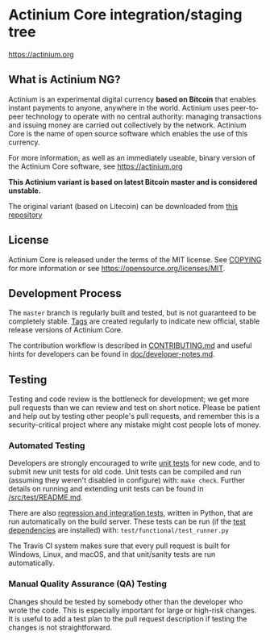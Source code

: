 Actinium Core integration/staging tree
=====================================

https://actinium.org

What is Actinium NG?
---------------------

Actinium is an experimental digital currency **based on Bitcoin** that enables instant payments to
anyone, anywhere in the world. Actinium uses peer-to-peer technology to operate
with no central authority: managing transactions and issuing money are carried
out collectively by the network. Actinium Core is the name of open source
software which enables the use of this currency.

For more information, as well as an immediately useable, binary version of
the Actinium Core software, see https://actinium.org

**This Actinium variant is based on latest Bitcoin master and is considered unstable.**

The original variant (based on Litecoin) can be downloaded from [this repository](https://github.com/Actinium-project/Actinium)

License
-------

Actinium Core is released under the terms of the MIT license. See [COPYING](COPYING) for more
information or see https://opensource.org/licenses/MIT.

Development Process
-------------------

The `master` branch is regularly built and tested, but is not guaranteed to be
completely stable. [Tags](https://github.com/Actinium-project/Actinium-ng/tags) are created
regularly to indicate new official, stable release versions of Actinium Core.

The contribution workflow is described in [CONTRIBUTING.md](CONTRIBUTING.md)
and useful hints for developers can be found in [doc/developer-notes.md](doc/developer-notes.md).

Testing
-------

Testing and code review is the bottleneck for development; we get more pull
requests than we can review and test on short notice. Please be patient and help out by testing
other people's pull requests, and remember this is a security-critical project where any mistake might cost people
lots of money.

### Automated Testing

Developers are strongly encouraged to write [unit tests](src/test/README.md) for new code, and to
submit new unit tests for old code. Unit tests can be compiled and run
(assuming they weren't disabled in configure) with: `make check`. Further details on running
and extending unit tests can be found in [/src/test/README.md](/src/test/README.md).

There are also [regression and integration tests](/test), written
in Python, that are run automatically on the build server.
These tests can be run (if the [test dependencies](/test) are installed) with: `test/functional/test_runner.py`

The Travis CI system makes sure that every pull request is built for Windows, Linux, and macOS, and that unit/sanity tests are run automatically.

### Manual Quality Assurance (QA) Testing

Changes should be tested by somebody other than the developer who wrote the
code. This is especially important for large or high-risk changes. It is useful
to add a test plan to the pull request description if testing the changes is
not straightforward.

